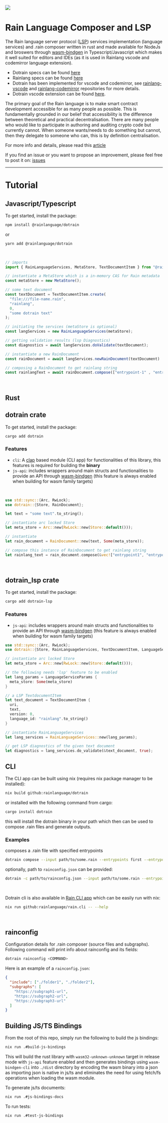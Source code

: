 ![](https://raw.githubusercontent.com/rainlanguage/rain.brand/main/Rainlang%20logo.svg)

# **Rain Language Composer and LSP**
The Rain language server protocol ([LSP](https://microsoft.github.io/language-server-protocol/)) services implementation (language services) and .rain composer written in rust and made available for NodeJs and broswers through [wasm-bindgen](https://rustwasm.github.io/docs/wasm-bindgen/) in Typescript/Javascript which makes it well suited for editors and IDEs (as it is used in Rainlang vscode and codemirror language extension).
- Dotrain specs can be found [here](https://github.com/rainlanguage/specs/blob/main/dotrain.md)
- Rainlang specs can be found [here](https://github.com/rainlanguage/specs/blob/main/rainlang.md)
- Dotrain has been implemented for vscode and codemirror, see [rainlang-vscode](https://github.com/rainlanguage/rainlang-vscode) and [rainlang-codemirror](https://github.com/rainlanguage/rainlang-codemirror) repositories for more details.
- Dotrain vscode extension can be found [here](https://marketplace.visualstudio.com/items?itemName=rainprotocol.rainlang-vscode).

The primary goal of the Rain language is to make smart contract development accessible for as many people as possible. This is fundamentally grounded in our belief that accessibility is the difference between theoretical and practical decentralisation. There are many people who would like to participate in authoring and auditing crypto code but currently cannot. When someone wants/needs to do something but cannot, then they delegate to someone who can, this is by definition centralisation.

For more info and details, please read this [article](https://hackmd.io/@REJeq0MuTUiqnjx9w5SsUA/HJj9s-nfi#Rainlang-has-a-spectrum-of-representations-from-concise-gtexplicit)

If you find an issue or you want to propose an improvement, please feel free to post it on: [issues](https://github.com/rainlanguage/dotrain/issues)

---
# **Tutorial**
## **Javascript/Typescript**
To get started, install the package:
```bash
npm install @rainlanguage/dotrain
```
or
```bash
yarn add @rainlanguage/dotrain
```
<br>

```typescript
// imports
import { RainLanguageServices, MetaStore, TextDocumentItem } from "@rainlanguage/dotrain";

// instantiate a MetaStore which is a in-memory CAS for Rain metadata
const metaStore = new MetaStore();

// some text document
const textDocument = TextDocumentItem.create(
  "file:///file-name.rain",
  "rainlang",
  0,
  "some dotrain text"
);

// initiating the services (metaStore is optional)
const langServices = new RainLanguageServices(metaStore);

// getting validation results (lsp Diagnostics)
const diagnostics = await langServices.doValidate(textDocument);

// instantiate a new RainDocument
const rainDocument = await langServices.newRainDocument(textDocument)

// composing a RainDocument to get rainlang string
const rainlangText = await rainDocument.compose(["entrypoint-1" , "entrypoint-2"]);
```
<br>

## **Rust**
## dotrain crate
To get started, install the package:
```bash
cargo add dotrain
```

### Features
- `cli`: A [clap](https://docs.rs/clap/latest/clap/) based module (CLI app) for functionalities of this library, this features is required for building the **binary**
- `js-api`: includes wrappers around main structs and functionalities to provide an API through [wasm-bindgen](https://rustwasm.github.io/docs/wasm-bindgen/) (this feature is always enabled when building for wasm family targets)

<br>

```rust
use std::sync::{Arc, RwLock};
use dotrain::{Store, RainDocument};

let text = "some text".to_string();

// instantiate arc locked Store
let meta_store = Arc::new(RwLock::new(Store::default()));

// instantiate
let rain_document = RainDocument::new(text, Some(meta_store));

// compose this instance of RainDocument to get rainlang string
let rainlang_text = rain_document.compose(&vec!["entrypoint1", "entrypoint2"], None)?;
```
<br>

## dotrain_lsp crate
To get started, install the package:
```bash
cargo add dotrain-lsp
```

### Features
- `js-api`: includes wrappers around main structs and functionalities to provide an API through [wasm-bindgen](https://rustwasm.github.io/docs/wasm-bindgen/) (this feature is always enabled when building for wasm family targets)

```rust
use std::sync::{Arc, RwLock};
use dotrain::{Store, RainLanguageServices, TextDocumentItem, LanguageServiceParams, RainDocument};

// instantiate arc locked Store
let meta_store = Arc::new(RwLock::new(Store::default()));

// the following needs 'lsp' feature to be enabled
let lang_params = LanguageServiceParams {
  meta_store: Some(meta_store)
}

// a LSP TextdocumentItem
let text_document = TextDocumentItem {
  uri,
  text,
  version: 0,
  language_id: "rainlang".to_string()
}

// instantiate RainLanguageServices
let lang_services = RainLanguageServices::new(lang_params);

// get LSP diagnostics of the given text document
let diagnostics = lang_services.do_validate(&text_document, true);
```

## CLI
The CLI app can be built using nix (requires nix package manager to be installed):
```bash
nix build github:rainlanguage/dotrain
```
or installed with the following command from cargo:
```bash
cargo install dotrain
```

this will install the dotrain binary in your path which then can be used to compose .rain files and generate outputs.

### Examples
composes a .rain file with specified entrypoints
```bash
dotrain compose --input path/to/some.rain --entrypoints first --entrypoints second
```
optionally, path to `rainconfig.json` can be provided:
```bash
dotrain -c path/to/rainconfig.json --input path/to/some.rain --entrypoints first --entrypoints second
```
<br>

Dotrain cli is also available in [Rain CLI app](https://github.com/rainlanguage/rain.cli) which can be easily run with nix:
```bash
nix run github:rainlanguage/rain.cli -- --help
```
<br>

## **rainconfig**
Configuration details for .rain composer (source files and subgraphs).
Following command will print info about rainconfig and its fields:
```bash
dotrain rainconfig <COMMAND>
```
Here is an example of a `rainconfig.json`:
```json
{
  "include": ["./folder1", "./folder2"],
  "subgraphs": [
    "https://subgraph1-url",
    "https://subgraph2-url",
    "https://subgraph3-url"
  ]
}
```

## **Building JS/TS Bindings**
From the root of this repo, simply run the following to build the js bindings:
```bash
nix run .#build-js-bindings
```

This will build the rust library with `wasm32-unknown-unknown` target in release mode with `js-api` feature enabled and then generates bindings using `wasm-bindgen-cli` into `./dist` directory by encoding the wasm binary into a json as importing json is native in js/ts and eliminates the need for using fetch/fs operations when loading the wasm module.

To generate js/ts documents:
```bash
nix run .#js-bindings-docs
```

To run tests:
```bash
nix run .#test-js-bindings
```